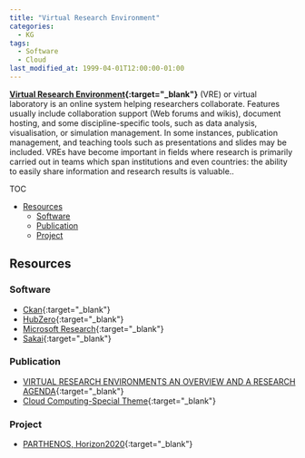 ```yaml
---
title: "Virtual Research Environment"
categories:
  - KG
tags:
  - Software
  - Cloud
last_modified_at: 1999-04-01T12:00:00-01:00
---
```


**[Virtual Research Environment](https://en.wikipedia.org/wiki/Virtual_research_environment){:target="_blank"}** (VRE) or virtual laboratory is an online system helping researchers collaborate. Features usually include collaboration support (Web forums and wikis), document hosting, and some discipline-specific tools, such as data analysis, visualisation, or simulation management. In some instances, publication management, and teaching tools such as presentations and slides may be included. VREs have become important in fields where research is primarily carried out in teams which span institutions and even countries: the ability to easily share information and research results is valuable..

TOC

- [Resources](#resources)
  - [Software](#software)
  - [Publication](#publication)
  - [Project](#project)


## Resources

### Software

- [Ckan](https://ckan.org){:target="_blank"}
- [HubZero](https://hubzero.org){:target="_blank"}
- [Microsoft Research](https://www.microsoft.com/en-us/research/){:target="_blank"}
- [Sakai](https://www.sakailms.org){:target="_blank"}

### Publication

- [VIRTUAL RESEARCH ENVIRONMENTS AN OVERVIEW AND A RESEARCH AGENDA](/assets/images/posts/1999-04-01-VRE/VIRTUAL%20RESEARCH%20ENVIRONMENTS%20AN%20OVERVIEW%20AND%20A%20RESEARCH%20AGENDA.pdf){:target="_blank"}
- [Cloud Computing-Special Theme](/assets/images/posts/1999-04-01-VRE/Cloud%20Computing-Special%20Theme.pdf){:target="_blank"}

### Project

- [PARTHENOS, Horizon2020](https://www.parthenos-project.eu){:target="_blank"}

